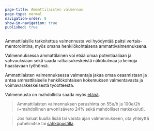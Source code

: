 ```yaml
---
page-title: Ammattilaisten valmennus
page-type: normal
navigation-order: 8
show-in-navigation: true
published: true
---
```


Ammattilaisille tarkoitettua valmennusta voi hyödyntää paitsi vertais-mentorointina, myös omana henkilökohtaisena ammattivalmennuksena.

Valmennuksessa ammattilainen voi etsiä omaa potentiaaliaan ja vahvuuksiaan sekä saada ratkaisukeskeistä näkökulmaa ja keinoja haastavaan työhönsä.

Ammattilaisten valmennuksessa valmentaja jakaa omaa osaamistaan ja antaa ammattilaiselle henkilökohtaisen kokemuksen valmentavasta ja voimavarakeskeisestä työotteesta.

Valmennusta on mahdollista saada myös [etänä](/etavalmennus).

> Ammattilaisten valmennuksen perushinta on 55e/h ja 100e/2h (+mahdollinen arvonlisävero 24% sekä mahdolliset matkakulut).

> Jos haluat kuulla lisää tai varata ajan valmennukseen, ota yhteyttä puhelimitse tai [sähköpostilla](/ota-yhteytta).
